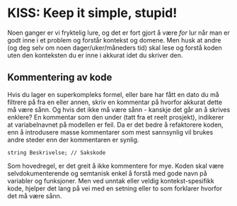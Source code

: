 # KISS: Keep it simple, stupid!

Noen ganger er vi fryktelig lure, og det er fort gjort å være _for_ lur når man er godt inne i et problem og forstår kontekst og domene. Men husk at andre (og deg selv om noen dager/uker/måneders tid) skal lese og forstå koden uten den konteksten du er inne i akkurat idet du skriver den.

## Kommentering av kode
Hvis du lager en superkompleks formel, eller bare har fått en dato du må filtrere på fra en eller annen, skriv en kommentar på hvorfor akkurat dette må være sånn. Og hvis det ikke må være sånn - kanskje det går an å skrives enklere? En kommentar som den under (tatt fra et reelt prosjekt), indikerer at variabelnavnet på modellen er feil. Da er det bedre å refaktorere koden, enn å introdusere masse kommentarer som mest sannsynlig vil brukes andre steder enn der kommentaren er synlig.

```
string Beskrivelse; // Sakskode
```

Som hovedregel, er det greit å ikke kommentere for mye. Koden skal være selvdokumenterende og semtanisk enkel å forstå med gode navn på variabler og funksjoner. Men ved unntak eller veldig kontekst-spesifikk kode, hjelper det lang på vei med en setning eller to som forklarer hvorfor det må være sånn.
